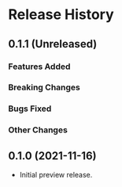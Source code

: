 # Release History

## 0.1.1 (Unreleased)

### Features Added

### Breaking Changes

### Bugs Fixed

### Other Changes

## 0.1.0 (2021-11-16)

- Initial preview release.
